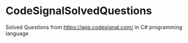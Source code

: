 # CodeSignalSolvedQuestions
Solved Questions from https://app.codesignal.com/ in C# programming language
